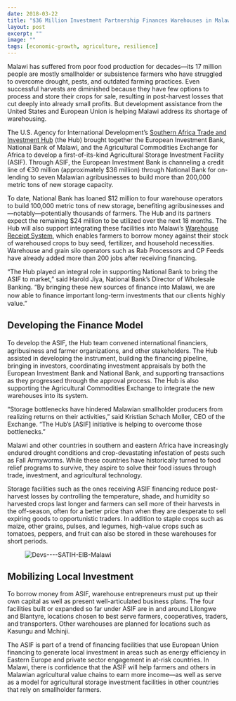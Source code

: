 ```yaml
---
date: 2018-03-22
title: "$36 Million Investment Partnership Finances Warehouses in Malawi to Improve Food Security"
layout: post
excerpt: ""
image: ""
tags: [economic-growth, agriculture, resilience]
---
```

<p>Malawi has suffered from poor food production for decades—its 17 million people are mostly smallholder or subsistence farmers who have struggled to overcome drought, pests, and outdated farming practices. Even successful harvests are diminished because they have few options to process and store their crops for sale, resulting in post-harvest losses that cut deeply into already small profits. But development assistance from the United States and European Union is helping Malawi address its shortage of warehousing.</p><p>The U.S. Agency for International Development’s <a href="https://www.dai.com/our-work/projects/southern-africa-trade-and-investment-hub">Southern Africa Trade and Investment Hub</a> (the Hub) brought together the European Investment Bank, National Bank of Malawi, and the Agricultural Commodities Exchange for Africa to develop a first-of-its-kind Agricultural Storage Investment Facility (ASIF). Through ASIF, the European Investment Bank is channeling a credit line of €30 million (approximately $36 million) through National Bank for on-lending to seven Malawian agribusinesses to build more than 200,000 metric tons of new storage capacity.</p><p>To date, National Bank has loaned $12 million to four warehouse operators to build 100,000 metric tons of new storage, benefiting agribusinesses and—notably—potentially thousands of farmers. The Hub and its partners expect the remaining $24 million to be utilized over the next 18 months. The Hub will also support integrating these facilities into Malawi’s <a href="https://pubs.ghost.io/uploads/SATIH%20Infographic.pdf">Warehouse Receipt System</a>, which enables farmers to borrow money against their stock of warehoused crops to buy seed, fertilizer, and household necessities. Warehouse and grain silo operators such as Rab Processors and CP Feeds have already added more than 200 jobs after receiving financing.</p><p>“The Hub played an integral role in supporting National Bank to bring the ASIF to market,” said Harold Jiya, National Bank’s Director of Wholesale Banking. “By bringing these new sources of ﬁnance into Malawi, we are now able to ﬁnance important long-term investments that our clients highly value.”</p><h2 id="developing-the-finance-model">Developing the Finance Model</h2><p>To develop the ASIF, the Hub team convened international ﬁnanciers, agribusiness and farmer organizations, and other stakeholders. The Hub assisted in developing the instrument, building the financing pipeline, bringing in investors, coordinating investment appraisals by both the European Investment Bank and National Bank, and supporting transactions as they progressed through the approval process. The Hub is also supporting the Agricultural Commodities Exchange to integrate the new warehouses into its system.</p><p>“Storage bottlenecks have hindered Malawian smallholder producers from realizing returns on their activities,” said Kristian Schach Moller, CEO of the Exchange. “The Hub’s [ASIF] initiative is helping to overcome those bottlenecks.”</p><p>Malawi and other countries in southern and eastern Africa have increasingly endured drought conditions and crop-devastating infestation of pests such as Fall Armyworms. While these countries have historically turned to food relief programs to survive, they aspire to solve their food issues through trade, investment, and agricultural technology.</p><p>Storage facilities such as the ones receiving ASIF financing reduce post-harvest losses by controlling the temperature, shade, and humidity so harvested crops last longer and farmers can sell more of their harvests in the off-season, often for a better price than when they are desperate to sell expiring goods to opportunistic traders. In addition to staple crops such as maize, other grains, pulses, and legumes, high-value crops such as tomatoes, peppers, and fruit can also be stored in these warehouses for short periods.</p><figure class="kg-card kg-image-card"><img src="https://pubs.ghost.io/uploads/Devs----SATIH-EIB-Malawi.jpg" class="kg-image" alt="Devs----SATIH-EIB-Malawi" loading="lazy" title="Southern Africa Trade and Investment Hub officials meet at Rab Processors in Lilongwe."></figure><h2 id="mobilizing-local-investment">Mobilizing Local Investment</h2><p>To borrow money from ASIF, warehouse entrepreneurs must put up their own capital as well as present well-articulated business plans. The four facilities built or expanded so far under ASIF are in and around Lilongwe and Blantyre, locations chosen to best serve farmers, cooperatives, traders, and transporters. Other warehouses are planned for locations such as Kasungu and Mchinji.</p><p>The ASIF is part of a trend of financing facilities that use European Union financing to generate local investment in areas such as energy efficiency in Eastern Europe and private sector engagement in at-risk countries. In Malawi, there is confidence that the ASIF will help farmers and others in Malawian agricultural value chains to earn more income—as well as serve as a model for agricultural storage investment facilities in other countries that rely on smallholder farmers.</p>
  